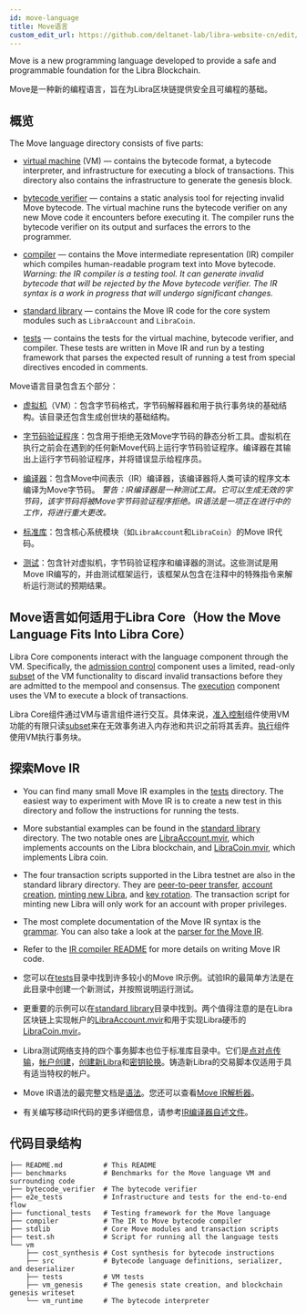 ```yaml
---
id: move-language
title: Move语言
custom_edit_url: https://github.com/deltanet-lab/libra-website-cn/edit/master/docs/crates/language.md
---
```



Move is a new programming language developed to provide a safe and programmable foundation for the Libra Blockchain.

Move是一种新的编程语言，旨在为Libra区块链提供安全且可编程的基础。

## 概览

The Move language directory consists of five parts:

- [virtual machine](vm/) (VM) &mdash; contains the bytecode format, a bytecode interpreter, and infrastructure for executing a block of transactions. This directory also contains the infrastructure to generate the genesis block.

- [bytecode verifier](bytecode_verifier/) &mdash; contains a static analysis tool for rejecting invalid Move bytecode. The virtual machine runs the bytecode verifier on any new Move code it encounters before executing it. The compiler runs the bytecode verifier on its output and surfaces the errors to the programmer.

- [compiler](compiler/) &mdash; contains the Move intermediate representation (IR) compiler which compiles human-readable program text into Move bytecode. *Warning: the IR compiler is a testing tool. It can generate invalid bytecode that will be rejected by the Move bytecode verifier. The IR syntax is a work in progress that will undergo significant changes.*

- [standard library](stdlib/) &mdash; contains the Move IR code for the core system modules such as `LibraAccount` and `LibraCoin`.

- [tests](functional_tests/) &mdash; contains the tests for the virtual machine, bytecode verifier, and compiler. These tests are written in Move IR and run by a testing framework that parses the expected result of running a test from special directives encoded in comments.

Move语言目录包含五个部分：

- [虚拟机](vm/)（VM）：包含字节码格式，字节码解释器和用于执行事务块的基础结构。该目录还包含生成创世块的基础结构。

- [字节码验证程序](bytecode_verifier/)：包含用于拒绝无效Move字节码的静态分析工具。虚拟机在执行之前会在遇到的任何新Move代码上运行字节码验证程序。编译器在其输出上运行字节码验证程序，并将错误显示给程序员。

- [编译器](compiler/)：包含Move中间表示（IR）编译器，该编译器将人类可读的程序文本编译为Move字节码。 *警告：IR编译器是一种测试工具。它可以生成无效的字节码，该字节码将被Move字节码验证程序拒绝。IR语法是一项正在进行中的工作，将进行重大更改。*

- [标准库](stdlib/)：包含核心系统模块（如`LibraAccount`和`LibraCoin`）的Move IR代码。

- [测试](functional_tests/)：包含针对虚拟机，字节码验证程序和编译器的测试。这些测试是用Move IR编写的，并由测试框架运行，该框架从包含在注释中的特殊指令来解析运行测试的预期结果。

## Move语言如何适用于Libra Core（How the Move Language Fits Into Libra Core）

Libra Core components interact with the language component through the VM. Specifically, the [admission control](../admission_control/) component uses a limited, read-only [subset](../vm_validator/) of the VM functionality to discard invalid transactions before they are admitted to the mempool and consensus. The [execution](../execution/) component uses the VM to execute a block of transactions.

Libra Core组件通过VM与语言组件进行交互。具体来说，[准入控制](../admission_control/)组件使用VM功能的有限只读[subset](../vm_validator/)来在无效事务进入内存池和共识之前将其丢弃。[执行](../execution/)组件使用VM执行事务块。

## 探索Move IR

* You can find many small Move IR examples in the [tests](functional_tests/tests/testsuite) directory. The easiest way to experiment with Move IR is to create a new test in this directory and follow the instructions for running the tests.
* More substantial examples can be found in the [standard library](stdlib/modules) directory. The two notable ones are [LibraAccount.mvir](stdlib/modules/libra_account.mvir), which implements accounts on the Libra blockchain, and [LibraCoin.mvir](stdlib/modules/libra_coin.mvir), which implements Libra coin.
* The four transaction scripts supported in the Libra testnet are also in the standard library directory. They are [peer-to-peer transfer](stdlib/transaction_scripts/peer_to_peer_transfer.mvir), [account creation](stdlib/transaction_scripts/create_account.mvir), [minting new Libra](stdlib/transaction_scripts/mint.mvir), and [key rotation](language/stdlib/transaction_scripts/rotate_authentication_key.mvir). The transaction script for minting new Libra will only work for an account with proper privileges.
* The most complete documentation of the Move IR syntax is the [grammar](compiler/ir_to_bytecode/src/parser.rs). You can also take a look at the [parser for the Move IR](compiler/ir_to_bytecode/syntax/src/syntax.lalrpop).
* Refer to the [IR compiler README](compiler/README.md) for more details on writing Move IR code.

* 您可以在[tests](functional_tests/tests/testsuite)目录中找到许多较小的Move IR示例。试验IR的最简单方法是在此目录中创建一个新测试，并按照说明运行测试。
* 更重要的示例可以在[standard library](stdlib/modules)目录中找到。两个值得注意的是在Libra区块链上实现帐户的[LibraAccount.mvir](stdlib/modules/libra_account.mvir)和用于实现Libra硬币的[LibraCoin.mvir](stdlib/modules/libra_coin.mvir)。
* Libra测试网络支持的四个事务脚本也位于标准库目录中。它们是[点对点传输](stdlib/transaction_scripts/peer_to_peer_transfer.mvir)，[帐户创建](stdlib/transaction_scripts/create_account.mvir)，[创建新Libra](stdlib/transaction_scripts/create_account.mvir)和[密钥轮换](language/stdlib/transaction_scripts/rotate_authentication_key.mvir)。铸造新Libra的交易脚本仅适用于具有适当特权的帐户。
* Move IR语法的最完整文档是[语法](compiler/ir_to_bytecode/src/parser.rs)。您还可以查看[Move IR解析器](compiler/ir_to_bytecode/syntax/src/syntax.lalrpop)。
* 有关编写移动IR代码的更多详细信息，请参考[IR编译器自述文件](compiler/README.md)。

## 代码目录结构

```
├── README.md          # This README
├── benchmarks         # Benchmarks for the Move language VM and surrounding code
├── bytecode_verifier  # The bytecode verifier
├── e2e_tests          # Infrastructure and tests for the end-to-end flow
├── functional_tests   # Testing framework for the Move language
├── compiler           # The IR to Move bytecode compiler
├── stdlib             # Core Move modules and transaction scripts
├── test.sh            # Script for running all the language tests
└── vm
    ├── cost_synthesis # Cost synthesis for bytecode instructions
    ├── src            # Bytecode language definitions, serializer, and deserializer
    ├── tests          # VM tests
    ├── vm_genesis     # The genesis state creation, and blockchain genesis writeset
    └── vm_runtime     # The bytecode interpreter
```

